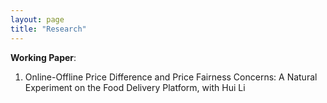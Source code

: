 ```yaml
---
layout: page
title: "Research"
---
```


**Working Paper**:

1. Online-Offline Price Difference and Price Fairness Concerns: A Natural Experiment on the Food Delivery Platform, with Hui Li

<div style="display:none">
This paper discusses how online-offline menu price difference affects consumer purchase, restaurant revenue, and platform traffic. It leverages a natural experiment in the Taiwan food delivery platform, and explores the mechanism of consumer fairness concerns. We find that having online mark-up will negatively affect restaurant order volume and number of dishes purchased per order. We also find that factors related to consumers’ fairness concerns moderate the effect: expensive restaurants, restaurants with fewer nearby marked-up restaurants, and experienced consumers were more affected, as consumers take restaurant costs, other restaurants, and past pricing rules as reference points.
</div>
